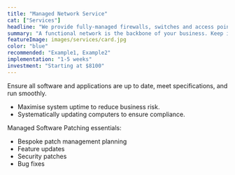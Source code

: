 ```yaml
---
title: "Managed Network Service"
cat: ["Services"]
headline: "We provide fully-managed firewalls, switches and access points at fixed and affordable rates. If you have any issues, we fix it for you.From $190 per access point per year"
summary: "A functional network is the backbone of your business. Keep it healthy and agile with proper planning, audits,  monitoring and maintenance.   "
featureImage: images/services/card.jpg
color: "blue"
recommended: "Example1, Example2"
implementation: "1-5 weeks"
investment: "Starting at $8100"
---
```


Ensure all software and applications are up to date, meet specifications, and run smoothly.
- Maximise system uptime to reduce business risk.
- Systematically updating computers to ensure compliance.
 
Managed Software Patching essentials: 
- Bespoke patch management planning
- Feature updates
- Security patches
- Bug fixes
